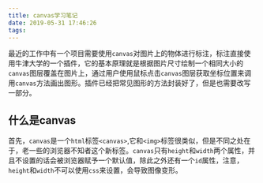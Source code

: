 ```yaml
---
title: canvas学习笔记
date: 2019-05-31 17:46:26
tags:
---
```


最近的工作中有一个项目需要使用`canvas`对图片上的物体进行标注，标注直接使用牛津大学的一个插件，它的基本原理就是根据图片尺寸绘制一个相同大小的`canvas`图层覆盖在图片上，通过用户使用鼠标点击`canvas`图层获取坐标位置来调用`canvas`方法画出图形。插件已经把常见图形的方法封装好了，但是也需要改写一部分。

## 什么是canvas

首先，`canvas`是一个`html`标签`<canvas>`,它和`<img>`标签很类似，但是不同之处在于，老一些的浏览器不知者这个新标签。`canvas`只有`height`和`width`两个属性，并且不设置的话会被浏览器赋予一个默认值，除此之外还有一个`id`属性，注意，`height`和`width`不可以使用`css`来设置，会导致图像变形。 

